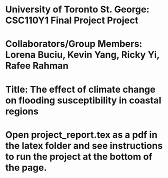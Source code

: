 # University of Toronto St. George: CSC110Y1 Final Project Project
# Collaborators/Group Members: Lorena Buciu, Kevin Yang, Ricky Yi, Rafee Rahman
# Title: The effect of climate change on flooding susceptibility in coastal regions 
# Open project_report.tex as a pdf in the latex folder and see instructions to run the project at the bottom of the page. 
